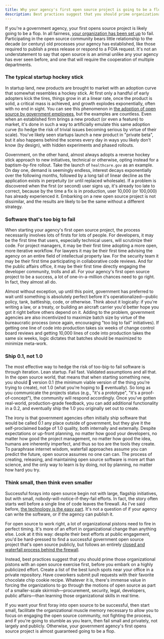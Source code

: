 ```yaml
---
title: Why your agency's first open source project is going to be a flop
description: Best practices suggest that you should prime organizational pistons with an open source exercise, before you embark on your first highly publicized open source effort
---
```


If you're a government agency, your first opens source project is likely going to be a flop. In all fairness, [your organization has been set up](http://ben.balter.com/2014/08/03/why-isnt-all-government-software-open-source/) to fail. Participating in the open source community bears little relationship to the decade (or century) old processes your agency has established, like those required to publish a press release or respond to a FOIA request. It's not an understatement to say that open source is an animal unlike any your agency has ever seen before, and one that will require the cooperation of multiple departments.

### The typical startup hockey stick

In startup land, new products are brought to market with an adoption curve that somewhat resembles a hockey stick. At first only a handful of early adopters kick the tires, things grow in at a linear rate, once the product is solid, a critical mass is achieved, and growth explodes exponentially, often with no end in sight. You can see this phenomenon in [the adoption of open source by government employees](https://github.com/blog/1874-government-opens-up-10k-active-government-users-on-github), but the examples are countless. Even when an established firm brings a new product (or even a feature) to market, it's done in such a way to artificially emulate this same adoption curve (to hedge the risk of trivial issues becoming serious by virtue of their scale). You've likely seen startups launch a new product in "private beta", but it also happens behind the scenes every day in ways you likely don't know (by design), with hidden experiments and phased rollouts.

Government, on the other hand, almost always adopts a reverse hockey stick approach to new initiatives, technical or otherwise, opting instead for a baptism-by-fire rollout. Take the launch of `healthcare.gov` as an example. On day one, demand is seemingly endless, interest decays exponentially over the following months, followed by a long tail of linear decline as the application exists in perpetuity (or until replaced wholesale). If a problem is discovered when the first (or second) user signs up, it's already too late to correct, because by the time a fix is in production, user 10,000 (or 100,000) has already experienced it. Embarking on a new open source project is not dissimilar, and the results are likely to be the same without a different strategy.

### Software that's too big to fail

When starting your agency's first open source project, the process necessarily involves lots of firsts for lots of people. For developers, it may be the first time that users, especially technical users, will scrutinize their code. For project managers, it may be their first time adopting a more open, more iterative workflow. For lawyers it may be their first time advising the agency on an entire field of intellectual property law. For the security team it may be their first time participating in collaborative code reviews. And for the public affairs office, it may be their first time directly engaging the developer community, trolls and all. For your agency's first open source project to be a success, a lot of one-in-a-million chances need to go right. In fact, they almost all do.

Almost without exception, up until this point, government has preferred to wait until something is absolutely perfect before it's operationalized—public policy, tank, battleship, code, or otherwise. Think about it logically: if you're writing a law, or a treaty, or building an aircraft carrier you'd better hope you got it right before others depend on it. Adding to the problem, government agencies are also incentivized to maximize batch size by virtue of the bureaucratic process (once again, encouraging "too big to fail" initiatives). If getting one line of code into production takes six weeks of change control board reviews and getting 10,000 lines of code into production takes the same six weeks, logic dictates that batches should be maximized to minimize meta-work.

### Ship 0.1, not 1.0

The most effective way to hedge the risk of too-big-to fail software is through iteration. Lean startup. Fail fast. Validated assumptions and all that. In the open source world, that means that when starting something new, you should :ship: version 0.1 (the minimum viable version of the thing you're trying to create), not 1.0 (what you're hoping to :ship: eventually). So long as you communicate the projects status (e.g., "it's a prototype", "it's a proof-of-concept"), the community will respond accordingly. Once you've gotten real-world, production-grade feedback, you can add additional functionality in a 0.2, and eventually ship the 1.0 you originally set out to create.

The irony is that government agencies often initially ship software that would be called 0.1 any place outside of government, but they give it the self-proclaimed badge of 1.0 quality, both internally and externally. Despite expectations or up-front planning, no matter how good your developers, no matter how good the project management, no matter how good the idea, humans are inherently imperfect, and thus so too are the tools they create. To paraphrase internet wisdom, waterfall approaches assume you can predict the future, open source assumes no one can can. The process of creating, releasing, and maintaining open source software is more art than science, and the only way to learn is by doing, not by planning, no matter how hard you try.

### Think small, then think even smaller

Successful forays into open source begin not with large, flagship initiatives, but with small, nobody-will-notice-if-they-fail efforts. In fact, the story often starts well before a single line of code leaves the firewall. As I've said before, [the technology is the easy part](http://ben.balter.com/2013/07/01/technologys-the-easy-part/). It's not a question of if your agency can write the software, or if the agency can publish it.

For open source to work right, a lot of organizational pistons need to fire in perfect timing. It's more of an effort in organizational change than anything else. Look at it this way: despite their best efforts at public engagement, you'd be hard-pressed to find a successful government open source project that's open source publicly, but follows an entirely [closed and waterfall process behind the firewall](http://ben.balter.com/2013/05/14/we-ve-been-selling-open-source-wrong/).

Instead, best practices suggest that you should prime those organizational pistons with an open source exercise first, before you embark on a highly publicized effort. Create a list of the best lunch spots near your office in a private repository. Have coworkers submit pull requests with their favorite chocolate chip cookie recipe. Whatever it is, there's immense value in forcing the organizations to go through the motions of open source as part of a smaller-scale skirmish—procurement, security, legal, developers, public affairs—than learning those organizational skills in real time.

If you want your first foray into open source to be successful, then start small, facilitate the organizational muscle memory necessary to allow you to focus on engaging the open source community, not fighting the process, and if you're going to stumble as you learn, then fail small and privately, not largely and publicly. Otherwise, your government agency's first opens source project is almost guaranteed going to be a flop.
